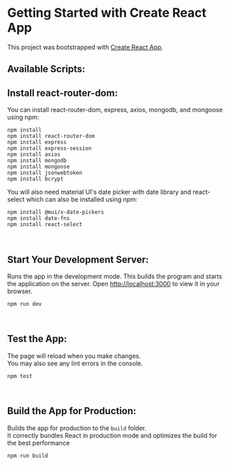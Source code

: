 # Getting Started with Create React App 

This project was bootstrapped with [Create React App](https://github.com/facebook/create-react-app).

## Available Scripts:




## Install react-router-dom:
You can install react-router-dom, express, axios, mongodb, and mongoose using npm:
```
npm install 
npm install react-router-dom
npm install express
npm install express-session
npm install axios
npm install mongodb
npm install mongoose
npm install jsonwebtoken   
npm install bcrypt   

```

You will also need material UI's date picker with date library and react-select which can also be installed using npm:
```
npm install @mui/x-date-pickers
npm install date-fns
npm install react-select
```
<br>

## Start Your Development Server:
Runs the app in the development mode. This builds the program and starts the application on the server.
Open [http://localhost:3000](http://localhost:3000) to view it in your browser.
```
npm run dev
```
<br>

## Test the App:
The page will reload when you make changes.\
You may also see any lint errors in the console.

```
npm test
```

<br>

## Build the App for Production:
Builds the app for production to the `build` folder.\
It correctly bundles React in production mode and optimizes the build for the best performance
```
npm run build
````



